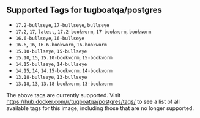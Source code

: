 ## Supported Tags for tugboatqa/postgres

* `17.2-bullseye`, `17-bullseye`, `bullseye`
* `17.2`, `17`, `latest`, `17.2-bookworm`, `17-bookworm`, `bookworm`
* `16.6-bullseye`, `16-bullseye`
* `16.6`, `16`, `16.6-bookworm`, `16-bookworm`
* `15.10-bullseye`, `15-bullseye`
* `15.10`, `15`, `15.10-bookworm`, `15-bookworm`
* `14.15-bullseye`, `14-bullseye`
* `14.15`, `14`, `14.15-bookworm`, `14-bookworm`
* `13.18-bullseye`, `13-bullseye`
* `13.18`, `13`, `13.18-bookworm`, `13-bookworm`

The above tags are currently supported. Visit https://hub.docker.com/r/tugboatqa/postgres/tags/ to see a list of all available tags for this image, including those that are no longer supported.

